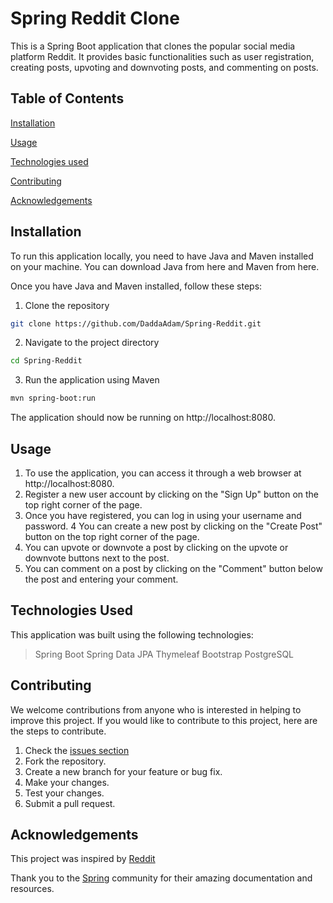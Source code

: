 # Spring Reddit Clone
This is a Spring Boot application that clones the popular social media platform Reddit. It provides basic functionalities such as user registration, creating posts, upvoting and downvoting posts, and commenting on posts.

## Table of Contents

[Installation](#installation)

[Usage](#usage)

[Technologies used](#technologies-used)

[Contributing](#contributing)

[Acknowledgements](#acknowledgements)

## Installation
To run this application locally, you need to have Java and Maven installed on your machine. You can download Java from here and Maven from here.

Once you have Java and Maven installed, follow these steps:

1. Clone the repository
```bash
git clone https://github.com/DaddaAdam/Spring-Reddit.git
```

2. Navigate to the project directory
```bash
cd Spring-Reddit
```

3. Run the application using Maven
```bash
mvn spring-boot:run
```

The application should now be running on http://localhost:8080.

## Usage
1. To use the application, you can access it through a web browser at http://localhost:8080.
2. Register a new user account by clicking on the "Sign Up" button on the top right corner of the page.
3. Once you have registered, you can log in using your username and password.
4 You can create a new post by clicking on the "Create Post" button on the top right corner of the page.
5. You can upvote or downvote a post by clicking on the upvote or downvote buttons next to the post.
6. You can comment on a post by clicking on the "Comment" button below the post and entering your comment.

## Technologies Used
This application was built using the following technologies:

>Spring Boot
>Spring Data JPA
>Thymeleaf
>Bootstrap
>PostgreSQL
## Contributing
We welcome contributions from anyone who is interested in helping to improve this project. If you would like to contribute to this project, here are the steps to contribute.
1. Check the [issues section](https://github.com/DaddaAdam/Spring-Reddit/issues)
2. Fork the repository.
3. Create a new branch for your feature or bug fix.
4. Make your changes.
5. Test your changes.
6. Submit a pull request.

## Acknowledgements
This project was inspired by [Reddit](https://www.reddit.com/)

Thank you to the [Spring](https://spring.io/) community for their amazing documentation and resources.

